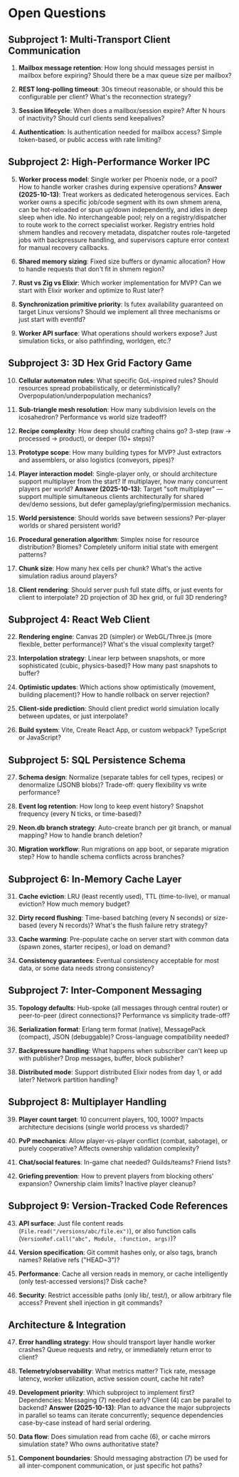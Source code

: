 # Open Questions

## Subproject 1: Multi-Transport Client Communication

1. **Mailbox message retention**: How long should messages persist in mailbox before expiring? Should there be a max queue size per mailbox?

2. **REST long-polling timeout**: 30s timeout reasonable, or should this be configurable per client? What's the reconnection strategy?

3. **Session lifecycle**: When does a mailbox/session expire? After N hours of inactivity? Should curl clients send keepalives?

4. **Authentication**: Is authentication needed for mailbox access? Simple token-based, or public access with rate limiting?

## Subproject 2: High-Performance Worker IPC

5. **Worker process model**: Single worker per Phoenix node, or a pool? How to handle worker crashes during expensive operations?
    **Answer (2025-10-13)**: Treat workers as dedicated heterogenous services. Each worker owns a specific job/code segment with its own shmem arena, can be hot-reloaded or spun up/down independently, and idles in deep sleep when idle. No interchangeable pool; rely on a registry/dispatcher to route work to the correct specialist worker. Registry entries hold shmem handles and recovery metadata, dispatcher routes role-targeted jobs with backpressure handling, and supervisors capture error context for manual recovery callbacks.

6. **Shared memory sizing**: Fixed size buffers or dynamic allocation? How to handle requests that don't fit in shmem region?

7. **Rust vs Zig vs Elixir**: Which worker implementation for MVP? Can we start with Elixir worker and optimize to Rust later?

8. **Synchronization primitive priority**: Is futex availability guaranteed on target Linux versions? Should we implement all three mechanisms or just start with eventfd?

9. **Worker API surface**: What operations should workers expose? Just simulation ticks, or also pathfinding, worldgen, etc.?

## Subproject 3: 3D Hex Grid Factory Game

10. **Cellular automaton rules**: What specific GoL-inspired rules? Should resources spread probabilistically, or deterministically? Overpopulation/underpopulation mechanics?

11. **Sub-triangle mesh resolution**: How many subdivision levels on the icosahedron? Performance vs world size tradeoff?

12. **Recipe complexity**: How deep should crafting chains go? 3-step (raw → processed → product), or deeper (10+ steps)?

13. **Prototype scope**: How many building types for MVP? Just extractors and assemblers, or also logistics (conveyors, pipes)?

14. **Player interaction model**: Single-player only, or should architecture support multiplayer from the start? If multiplayer, how many concurrent players per world?
    **Answer (2025-10-13)**: Target "soft multiplayer" — support multiple simultaneous clients architecturally for shared dev/demo sessions, but defer gameplay/griefing/permission mechanics.

15. **World persistence**: Should worlds save between sessions? Per-player worlds or shared persistent world?

16. **Procedural generation algorithm**: Simplex noise for resource distribution? Biomes? Completely uniform initial state with emergent patterns?

17. **Chunk size**: How many hex cells per chunk? What's the active simulation radius around players?

18. **Client rendering**: Should server push full state diffs, or just events for client to interpolate? 2D projection of 3D hex grid, or full 3D rendering?

## Subproject 4: React Web Client

22. **Rendering engine**: Canvas 2D (simpler) or WebGL/Three.js (more flexible, better performance)? What's the visual complexity target?

23. **Interpolation strategy**: Linear lerp between snapshots, or more sophisticated (cubic, physics-based)? How many past snapshots to buffer?

24. **Optimistic updates**: Which actions show optimistically (movement, building placement)? How to handle rollback on server rejection?

25. **Client-side prediction**: Should client predict world simulation locally between updates, or just interpolate?

26. **Build system**: Vite, Create React App, or custom webpack? TypeScript or JavaScript?

## Subproject 5: SQL Persistence Schema

27. **Schema design**: Normalize (separate tables for cell types, recipes) or denormalize (JSONB blobs)? Trade-off: query flexibility vs write performance?

28. **Event log retention**: How long to keep event history? Snapshot frequency (every N ticks, or time-based)?

29. **Neon.db branch strategy**: Auto-create branch per git branch, or manual mapping? How to handle branch deletion?

30. **Migration workflow**: Run migrations on app boot, or separate migration step? How to handle schema conflicts across branches?

## Subproject 6: In-Memory Cache Layer

31. **Cache eviction**: LRU (least recently used), TTL (time-to-live), or manual eviction? How much memory budget?

32. **Dirty record flushing**: Time-based batching (every N seconds) or size-based (every N records)? What's the flush failure retry strategy?

33. **Cache warming**: Pre-populate cache on server start with common data (spawn zones, starter recipes), or load on demand?

34. **Consistency guarantees**: Eventual consistency acceptable for most data, or some data needs strong consistency?

## Subproject 7: Inter-Component Messaging

35. **Topology defaults**: Hub-spoke (all messages through central router) or peer-to-peer (direct connections)? Performance vs simplicity trade-off?

36. **Serialization format**: Erlang term format (native), MessagePack (compact), JSON (debuggable)? Cross-language compatibility needed?

37. **Backpressure handling**: What happens when subscriber can't keep up with publisher? Drop messages, buffer, block publisher?

38. **Distributed mode**: Support distributed Elixir nodes from day 1, or add later? Network partition handling?

## Subproject 8: Multiplayer Handling

39. **Player count target**: 10 concurrent players, 100, 1000? Impacts architecture decisions (single world process vs sharded)?

40. **PvP mechanics**: Allow player-vs-player conflict (combat, sabotage), or purely cooperative? Affects ownership validation complexity?

41. **Chat/social features**: In-game chat needed? Guilds/teams? Friend lists?

42. **Griefing prevention**: How to prevent players from blocking others' expansion? Ownership claim limits? Inactive player cleanup?

## Subproject 9: Version-Tracked Code References

43. **API surface**: Just file content reads (`File.read("/versions/abc/file.ex")`), or also function calls (`VersionRef.call("abc", Module, :function, args)`)?

44. **Version specification**: Git commit hashes only, or also tags, branch names? Relative refs ("HEAD~3")?

45. **Performance**: Cache all version reads in memory, or cache intelligently (only test-accessed versions)? Disk cache?

46. **Security**: Restrict accessible paths (only lib/, test/), or allow arbitrary file access? Prevent shell injection in git commands?

## Architecture & Integration

47. **Error handling strategy**: How should transport layer handle worker crashes? Queue requests and retry, or immediately return error to client?

48. **Telemetry/observability**: What metrics matter? Tick rate, message latency, worker utilization, active session count, cache hit rate?

49. **Development priority**: Which subproject to implement first? Dependencies: Messaging (7) needed early? Client (4) can be parallel to backend?
    **Answer (2025-10-13)**: Plan to advance the major subprojects in parallel so teams can iterate concurrently; sequence dependencies case-by-case instead of hard serial ordering.

50. **Data flow**: Does simulation read from cache (6), or cache mirrors simulation state? Who owns authoritative state?

51. **Component boundaries**: Should messaging abstraction (7) be used for all inter-component communication, or just specific hot paths?
